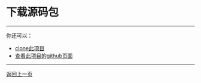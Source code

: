 # 下载源码包  
_______

你还可以：  
- [clone此项目](x-github-client://openRepo/git@github.com:steve02081504/ELC.git)  
- [查看此项目的github页面](https://github.com/steve02081504/ELC)  

_______

 <a href="javascript:history.go(-1)">返回上一页</a>  
 <script> window.location.href='https://github.com/steve02081504/ELC/archive/master.zip'; </script>  
